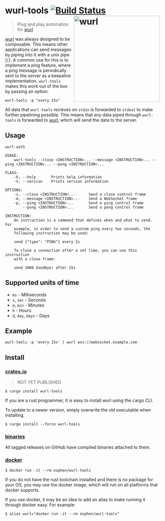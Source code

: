 # wurl-tools [![Build Status](https://travis-ci.org/getwurl/wurl-tools.svg?branch=master)](https://travis-ci.org/getwurl/wurl-tools) [<img src="https://github.com/getwurl/wurl/raw/master/assets/logo.png" width="280" align="right" alt="wurl">](https://github.com/getwurl/wurl)

> Plug and play automation for [wurl][wurl]

[wurl][wurl] was always designed to be composable. This means other applications
can send messages by piping into it with a unix pipe (`|`). A common use for
this is to implement a ping feature, where a ping message is periodically
sent to the server as a keepalive implementation. `wurl-tools` makes this work
out of the box by passing an option:

    wurl-tools -p "every 15s"

All data that `wurl-tools` recieves on `stdin` is forwarded to `stdout` to make
further pipelining possible. This means that any data piped through `wurl-tools`
is forwarded to [wurl][wurl], which will send the data to the server.



## Usage

```
wurl-auth

USAGE:
    wurl-tools --close <INSTRUCTION>... --message <INSTRUCTION>... --ping <INSTRUCTION>... --pong <INSTRUCTION>...

FLAGS:
    -h, --help       Prints help information
    -V, --version    Prints version information

OPTIONS:
    -c, --close <INSTRUCTION>...      Send a close control frame
    -m, --message <INSTRUCTION>...    Send a WebSocket frame
    -p, --ping <INSTRUCTION>...       Send a ping control frame
        --pong <INSTRUCTION>...       Send a pong control frame

INSTRUCTION:
    An instruction is a command that defines when and what to send. For
    example, in order to send a custom ping every two seconds, the
    following instruction may be used:

    send {"type": "PING"} every 2s

    To close a connection after a set time, you can use this instruction
    with a close frame:

    send 1000 Goodbye! after 15s
```

## Supported units of time

- `ms` - Milliseconds
- `s`, `sec` - Seconds
- `m`, `min`  - Minutes
- `h`  - Hours
- `d`, `day`, `days`  - Days

## Example

```
wurl-tools -p 'every 15s' | wurl wss://websocket.example.com
```

## Install

### [crates.io][crates.io]

> NOT YET PUBLISHED

    $ cargo install wurl-tools

If you are a rust programmer, it is easy to install wurl using the cargo CLI.

To update to a newer version, simply overwrite the old executable when
installing.

    $ cargo install --force wurl-tools

### [binaries][binaries]

All tagged releases on GitHub have compiled binaries attached to them.

### [docker][docker]

    $ docker run -it --rm esphen/wurl-tools

If you do not have the rust toolchain installed and there is no package for your
OS, you may use the docker image, which will run on all platforms that docker
supports.

If you use docker, it may be an idea to add an alias to make running it through
docker easy. For example:

    $ alias wurl="docker run -it --rm esphen/wurl-tools"

[wurl]: https://github.com/getwurl/wurl
[crates.io]: https://crates.io
[binaries]: https://github.com/getwurl/wurl-tools/releases
[docker]: https://store.docker.com/community/images/getwurl/wurl-tools

